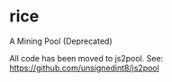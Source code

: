# rice
A Mining Pool (Deprecated)

All code has been moved to js2pool.
See: https://github.com/unsignedint8/js2pool
